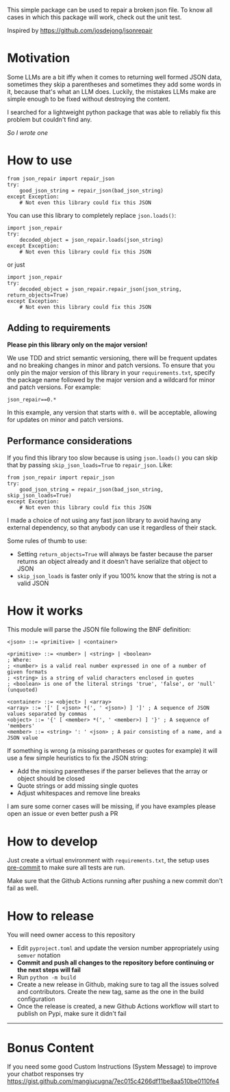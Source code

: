 This simple package can be used to repair a broken json file. To know all cases in which this package will work, check out the unit test.

Inspired by https://github.com/josdejong/jsonrepair

# Motivation
Some LLMs are a bit iffy when it comes to returning well formed JSON data, sometimes they skip a parentheses and sometimes they add some words in it, because that's what an LLM does.
Luckily, the mistakes LLMs make are simple enough to be fixed without destroying the content.

I searched for a lightweight python package that was able to reliably fix this problem but couldn't find any.

*So I wrote one*

# How to use
    from json_repair import repair_json
    try:
        good_json_string = repair_json(bad_json_string)
    except Exception:
        # Not even this library could fix this JSON

You can use this library to completely replace `json.loads()`:

    import json_repair
    try:
        decoded_object = json_repair.loads(json_string)
    except Exception:
        # Not even this library could fix this JSON

or just

    import json_repair
    try:
        decoded_object = json_repair.repair_json(json_string, return_objects=True)
    except Exception:
        # Not even this library could fix this JSON

## Adding to requirements
**Please pin this library only on the major version!**

We use TDD and strict semantic versioning, there will be frequent updates and no breaking changes in minor and patch versions.
To ensure that you only pin the major version of this library in your `requirements.txt`, specify the package name followed by the major version and a wildcard for minor and patch versions. For example:

    json_repair==0.*

In this example, any version that starts with `0.` will be acceptable, allowing for updates on minor and patch versions.

## Performance considerations
If you find this library too slow because is using `json.loads()` you can skip that by passing `skip_json_loads=True` to `repair_json`. Like:

    from json_repair import repair_json
    try:
        good_json_string = repair_json(bad_json_string, skip_json_loads=True)
    except Exception:
        # Not even this library could fix this JSON

I made a choice of not using any fast json library to avoid having any external dependency, so that anybody can use it regardless of their stack.

Some rules of thumb to use:
- Setting `return_objects=True` will always be faster because the parser returns an object already and it doesn't have serialize that object to JSON
- `skip_json_loads` is faster only if you 100% know that the string is not a valid JSON

# How it works
This module will parse the JSON file following the BNF definition:

    <json> ::= <primitive> | <container>

    <primitive> ::= <number> | <string> | <boolean>
    ; Where:
    ; <number> is a valid real number expressed in one of a number of given formats
    ; <string> is a string of valid characters enclosed in quotes
    ; <boolean> is one of the literal strings 'true', 'false', or 'null' (unquoted)

    <container> ::= <object> | <array>
    <array> ::= '[' [ <json> *(', ' <json>) ] ']' ; A sequence of JSON values separated by commas
    <object> ::= '{' [ <member> *(', ' <member>) ] '}' ; A sequence of 'members'
    <member> ::= <string> ': ' <json> ; A pair consisting of a name, and a JSON value

If something is wrong (a missing parantheses or quotes for example) it will use a few simple heuristics to fix the JSON string:
- Add the missing parentheses if the parser believes that the array or object should be closed
- Quote strings or add missing single quotes
- Adjust whitespaces and remove line breaks

I am sure some corner cases will be missing, if you have examples please open an issue or even better push a PR

# How to develop
Just create a virtual environment with `requirements.txt`, the setup uses [pre-commit](https://pre-commit.com/) to make sure all tests are run.

Make sure that the Github Actions running after pushing a new commit don't fail as well.

# How to release
You will need owner access to this repository
- Edit `pyproject.toml` and update the version number appropriately using `semver` notation
- **Commit and push all changes to the repository before continuing or the next steps will fail**
- Run `python -m build`
- Create a new release in Github, making sure to tag all the issues solved and contributors. Create the new tag, same as the one in the build configuration
- Once the release is created, a new Github Actions workflow will start to publish on Pypi, make sure it didn't fail

---
# Bonus Content
If you need some good Custom Instructions (System Message) to improve your chatbot responses try https://gist.github.com/mangiucugna/7ec015c4266df11be8aa510be0110fe4
